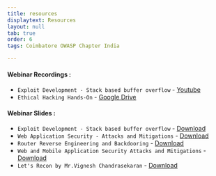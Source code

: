 ```yaml
---
title: resources
displaytext: Resources
layout: null
tab: true
order: 6
tags: Coimbatore OWASP Chapter India

---
```


#### Webinar Recordings :

- `Exploit Development - Stack based buffer overflow` - [Youtube](https://www.youtube.com/watch?v=R9u1D3izvGs)
- `Ethical Hacking Hands-On` - [Google Drive](https://drive.google.com/file/d/1gaErUWur_sIH4lDvhcezC3ycX76J6A_M/view?usp=drivesdk)

#### Webinar Slides :

- `Exploit Development - Stack based buffer overflow` - [Download](assets/files/Exploit%20Development%20Stack%20Bufferoverflow.pdf)
- `Web Application Security - Attacks and Mitigations` - [Download](assets/files/Web%20Application%20Security%20Adithyan%20AK.pdf)
- `Router Reverse Engineering and Backdooring` - [Download](assets/files/Router%20Reversing%20by%20Adithyan%20AK.pdf)
- `Web and Mobile Application Security Attacks and Mitigations` - [Download](assets/files/Web%20Mobile%20Application%20Security%20by%20Adithyan%20AK.pdf)
- `Let's Recon by Mr.Vignesh Chandrasekaran` - [Download](assets/files/Lets%20Recon.pdf)
